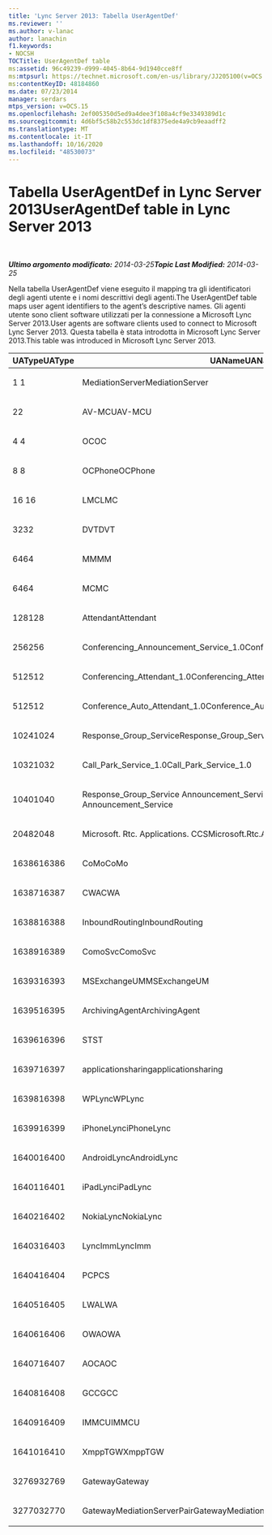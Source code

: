 ```yaml
---
title: 'Lync Server 2013: Tabella UserAgentDef'
ms.reviewer: ''
ms.author: v-lanac
author: lanachin
f1.keywords:
- NOCSH
TOCTitle: UserAgentDef table
ms:assetid: 96c49239-d999-4045-8b64-9d1940cce8ff
ms:mtpsurl: https://technet.microsoft.com/en-us/library/JJ205100(v=OCS.15)
ms:contentKeyID: 48184860
ms.date: 07/23/2014
manager: serdars
mtps_version: v=OCS.15
ms.openlocfilehash: 2ef005350d5ed9a4dee3f108a4cf9e3349389d1c
ms.sourcegitcommit: 4d6bf5c58b2c553dc1df8375ede4a9cb9eaadff2
ms.translationtype: MT
ms.contentlocale: it-IT
ms.lasthandoff: 10/16/2020
ms.locfileid: "48530073"
---
```

# <a name="useragentdef-table-in-lync-server-2013"></a><span data-ttu-id="a838f-102">Tabella UserAgentDef in Lync Server 2013</span><span class="sxs-lookup"><span data-stu-id="a838f-102">UserAgentDef table in Lync Server 2013</span></span>

<div data-xmlns="http://www.w3.org/1999/xhtml">

<div class="topic" data-xmlns="http://www.w3.org/1999/xhtml" data-msxsl="urn:schemas-microsoft-com:xslt" data-cs="https://msdn.microsoft.com/">

<div data-asp="https://msdn2.microsoft.com/asp">



</div>

<div id="mainSection">

<div id="mainBody">

<span> </span>

<span data-ttu-id="a838f-103">_**Ultimo argomento modificato:** 2014-03-25_</span><span class="sxs-lookup"><span data-stu-id="a838f-103">_**Topic Last Modified:** 2014-03-25_</span></span>

<span data-ttu-id="a838f-104">Nella tabella UserAgentDef viene eseguito il mapping tra gli identificatori degli agenti utente e i nomi descrittivi degli agenti.</span><span class="sxs-lookup"><span data-stu-id="a838f-104">The UserAgentDef table maps user agent identifiers to the agent’s descriptive names.</span></span> <span data-ttu-id="a838f-105">Gli agenti utente sono client software utilizzati per la connessione a Microsoft Lync Server 2013.</span><span class="sxs-lookup"><span data-stu-id="a838f-105">User agents are software clients used to connect to Microsoft Lync Server 2013.</span></span> <span data-ttu-id="a838f-106">Questa tabella è stata introdotta in Microsoft Lync Server 2013.</span><span class="sxs-lookup"><span data-stu-id="a838f-106">This table was introduced in Microsoft Lync Server 2013.</span></span>


<table>
<colgroup>
<col style="width: 33%" />
<col style="width: 33%" />
<col style="width: 33%" />
</colgroup>
<thead>
<tr class="header">
<th><span data-ttu-id="a838f-107">UAType</span><span class="sxs-lookup"><span data-stu-id="a838f-107">UAType</span></span></th>
<th><span data-ttu-id="a838f-108">UAName</span><span class="sxs-lookup"><span data-stu-id="a838f-108">UAName</span></span></th>
<th><span data-ttu-id="a838f-109">UACategory</span><span class="sxs-lookup"><span data-stu-id="a838f-109">UACategory</span></span></th>
</tr>
</thead>
<tbody>
<tr class="odd">
<td><p><span data-ttu-id="a838f-110">1 </span><span class="sxs-lookup"><span data-stu-id="a838f-110">1</span></span></p></td>
<td><p><span data-ttu-id="a838f-111">MediationServer</span><span class="sxs-lookup"><span data-stu-id="a838f-111">MediationServer</span></span></p></td>
<td><p><span data-ttu-id="a838f-112">MediationServer</span><span class="sxs-lookup"><span data-stu-id="a838f-112">MediationServer</span></span></p></td>
</tr>
<tr class="even">
<td><p><span data-ttu-id="a838f-113">2</span><span class="sxs-lookup"><span data-stu-id="a838f-113">2</span></span></p></td>
<td><p><span data-ttu-id="a838f-114">AV-MCU</span><span class="sxs-lookup"><span data-stu-id="a838f-114">AV-MCU</span></span></p></td>
<td><p><span data-ttu-id="a838f-115">AV-MCU</span><span class="sxs-lookup"><span data-stu-id="a838f-115">AV-MCU</span></span></p></td>
</tr>
<tr class="odd">
<td><p><span data-ttu-id="a838f-116">4 </span><span class="sxs-lookup"><span data-stu-id="a838f-116">4</span></span></p></td>
<td><p><span data-ttu-id="a838f-117">OC</span><span class="sxs-lookup"><span data-stu-id="a838f-117">OC</span></span></p></td>
<td><p><span data-ttu-id="a838f-118">OC</span><span class="sxs-lookup"><span data-stu-id="a838f-118">OC</span></span></p></td>
</tr>
<tr class="even">
<td><p><span data-ttu-id="a838f-119">8 </span><span class="sxs-lookup"><span data-stu-id="a838f-119">8</span></span></p></td>
<td><p><span data-ttu-id="a838f-120">OCPhone</span><span class="sxs-lookup"><span data-stu-id="a838f-120">OCPhone</span></span></p></td>
<td><p><span data-ttu-id="a838f-121">OCPhone</span><span class="sxs-lookup"><span data-stu-id="a838f-121">OCPhone</span></span></p></td>
</tr>
<tr class="odd">
<td><p><span data-ttu-id="a838f-122">16 </span><span class="sxs-lookup"><span data-stu-id="a838f-122">16</span></span></p></td>
<td><p><span data-ttu-id="a838f-123">LMC</span><span class="sxs-lookup"><span data-stu-id="a838f-123">LMC</span></span></p></td>
<td><p><span data-ttu-id="a838f-124">LMC</span><span class="sxs-lookup"><span data-stu-id="a838f-124">LMC</span></span></p></td>
</tr>
<tr class="even">
<td><p><span data-ttu-id="a838f-125">32</span><span class="sxs-lookup"><span data-stu-id="a838f-125">32</span></span></p></td>
<td><p><span data-ttu-id="a838f-126">DVT</span><span class="sxs-lookup"><span data-stu-id="a838f-126">DVT</span></span></p></td>
<td><p><span data-ttu-id="a838f-127">DVT</span><span class="sxs-lookup"><span data-stu-id="a838f-127">DVT</span></span></p></td>
</tr>
<tr class="odd">
<td><p><span data-ttu-id="a838f-128">64</span><span class="sxs-lookup"><span data-stu-id="a838f-128">64</span></span></p></td>
<td><p><span data-ttu-id="a838f-129">MM</span><span class="sxs-lookup"><span data-stu-id="a838f-129">MM</span></span></p></td>
<td><p><span data-ttu-id="a838f-130">MM</span><span class="sxs-lookup"><span data-stu-id="a838f-130">MM</span></span></p></td>
</tr>
<tr class="even">
<td><p><span data-ttu-id="a838f-131">64</span><span class="sxs-lookup"><span data-stu-id="a838f-131">64</span></span></p></td>
<td><p><span data-ttu-id="a838f-132">MC</span><span class="sxs-lookup"><span data-stu-id="a838f-132">MC</span></span></p></td>
<td><p><span data-ttu-id="a838f-133">MM</span><span class="sxs-lookup"><span data-stu-id="a838f-133">MM</span></span></p></td>
</tr>
<tr class="odd">
<td><p><span data-ttu-id="a838f-134">128</span><span class="sxs-lookup"><span data-stu-id="a838f-134">128</span></span></p></td>
<td><p><span data-ttu-id="a838f-135">Attendant</span><span class="sxs-lookup"><span data-stu-id="a838f-135">Attendant</span></span></p></td>
<td><p><span data-ttu-id="a838f-136">Attendant</span><span class="sxs-lookup"><span data-stu-id="a838f-136">Attendant</span></span></p></td>
</tr>
<tr class="even">
<td><p><span data-ttu-id="a838f-137">256</span><span class="sxs-lookup"><span data-stu-id="a838f-137">256</span></span></p></td>
<td><p><span data-ttu-id="a838f-138">Conferencing_Announcement_Service_1.0</span><span class="sxs-lookup"><span data-stu-id="a838f-138">Conferencing_Announcement_Service_1.0</span></span></p></td>
<td><p><span data-ttu-id="a838f-139">CAS</span><span class="sxs-lookup"><span data-stu-id="a838f-139">CAS</span></span></p></td>
</tr>
<tr class="odd">
<td><p><span data-ttu-id="a838f-140">512</span><span class="sxs-lookup"><span data-stu-id="a838f-140">512</span></span></p></td>
<td><p><span data-ttu-id="a838f-141">Conferencing_Attendant_1.0</span><span class="sxs-lookup"><span data-stu-id="a838f-141">Conferencing_Attendant_1.0</span></span></p></td>
<td><p><span data-ttu-id="a838f-142">CAA</span><span class="sxs-lookup"><span data-stu-id="a838f-142">CAA</span></span></p></td>
</tr>
<tr class="even">
<td><p><span data-ttu-id="a838f-143">512</span><span class="sxs-lookup"><span data-stu-id="a838f-143">512</span></span></p></td>
<td><p><span data-ttu-id="a838f-144">Conference_Auto_Attendant_1.0</span><span class="sxs-lookup"><span data-stu-id="a838f-144">Conference_Auto_Attendant_1.0</span></span></p></td>
<td><p><span data-ttu-id="a838f-145">CAA</span><span class="sxs-lookup"><span data-stu-id="a838f-145">CAA</span></span></p></td>
</tr>
<tr class="odd">
<td><p><span data-ttu-id="a838f-146">1024</span><span class="sxs-lookup"><span data-stu-id="a838f-146">1024</span></span></p></td>
<td><p><span data-ttu-id="a838f-147">Response_Group_Service</span><span class="sxs-lookup"><span data-stu-id="a838f-147">Response_Group_Service</span></span></p></td>
<td><p><span data-ttu-id="a838f-148">RGS</span><span class="sxs-lookup"><span data-stu-id="a838f-148">RGS</span></span></p></td>
</tr>
<tr class="even">
<td><p><span data-ttu-id="a838f-149">1032</span><span class="sxs-lookup"><span data-stu-id="a838f-149">1032</span></span></p></td>
<td><p><span data-ttu-id="a838f-150">Call_Park_Service_1.0</span><span class="sxs-lookup"><span data-stu-id="a838f-150">Call_Park_Service_1.0</span></span></p></td>
<td><p><span data-ttu-id="a838f-151">CPS</span><span class="sxs-lookup"><span data-stu-id="a838f-151">CPS</span></span></p></td>
</tr>
<tr class="odd">
<td><p><span data-ttu-id="a838f-152">1040</span><span class="sxs-lookup"><span data-stu-id="a838f-152">1040</span></span></p></td>
<td><p><span data-ttu-id="a838f-153">Response_Group_Service Announcement_Service</span><span class="sxs-lookup"><span data-stu-id="a838f-153">Response_Group_Service Announcement_Service</span></span></p></td>
<td><p><span data-ttu-id="a838f-154">COME</span><span class="sxs-lookup"><span data-stu-id="a838f-154">AS</span></span></p></td>
</tr>
<tr class="even">
<td><p><span data-ttu-id="a838f-155">2048</span><span class="sxs-lookup"><span data-stu-id="a838f-155">2048</span></span></p></td>
<td><p><span data-ttu-id="a838f-156">Microsoft. Rtc. Applications. CCS</span><span class="sxs-lookup"><span data-stu-id="a838f-156">Microsoft.Rtc.Applications.Ccs</span></span></p></td>
<td><p><span data-ttu-id="a838f-157">CCS</span><span class="sxs-lookup"><span data-stu-id="a838f-157">CCS</span></span></p></td>
</tr>
<tr class="odd">
<td><p><span data-ttu-id="a838f-158">16386</span><span class="sxs-lookup"><span data-stu-id="a838f-158">16386</span></span></p></td>
<td><p><span data-ttu-id="a838f-159">CoMo</span><span class="sxs-lookup"><span data-stu-id="a838f-159">CoMo</span></span></p></td>
<td><p><span data-ttu-id="a838f-160">CoMo</span><span class="sxs-lookup"><span data-stu-id="a838f-160">CoMo</span></span></p></td>
</tr>
<tr class="even">
<td><p><span data-ttu-id="a838f-161">16387</span><span class="sxs-lookup"><span data-stu-id="a838f-161">16387</span></span></p></td>
<td><p><span data-ttu-id="a838f-162">CWA</span><span class="sxs-lookup"><span data-stu-id="a838f-162">CWA</span></span></p></td>
<td><p><span data-ttu-id="a838f-163">CWA</span><span class="sxs-lookup"><span data-stu-id="a838f-163">CWA</span></span></p></td>
</tr>
<tr class="odd">
<td><p><span data-ttu-id="a838f-164">16388</span><span class="sxs-lookup"><span data-stu-id="a838f-164">16388</span></span></p></td>
<td><p><span data-ttu-id="a838f-165">InboundRouting</span><span class="sxs-lookup"><span data-stu-id="a838f-165">InboundRouting</span></span></p></td>
<td><p><span data-ttu-id="a838f-166">InboundRouting</span><span class="sxs-lookup"><span data-stu-id="a838f-166">InboundRouting</span></span></p></td>
</tr>
<tr class="even">
<td><p><span data-ttu-id="a838f-167">16389</span><span class="sxs-lookup"><span data-stu-id="a838f-167">16389</span></span></p></td>
<td><p><span data-ttu-id="a838f-168">ComoSvc</span><span class="sxs-lookup"><span data-stu-id="a838f-168">ComoSvc</span></span></p></td>
<td><p><span data-ttu-id="a838f-169">ComoSvc</span><span class="sxs-lookup"><span data-stu-id="a838f-169">ComoSvc</span></span></p></td>
</tr>
<tr class="odd">
<td><p><span data-ttu-id="a838f-170">16393</span><span class="sxs-lookup"><span data-stu-id="a838f-170">16393</span></span></p></td>
<td><p><span data-ttu-id="a838f-171">MSExchangeUM</span><span class="sxs-lookup"><span data-stu-id="a838f-171">MSExchangeUM</span></span></p></td>
<td><p><span data-ttu-id="a838f-172">ExUM</span><span class="sxs-lookup"><span data-stu-id="a838f-172">ExUM</span></span></p></td>
</tr>
<tr class="even">
<td><p><span data-ttu-id="a838f-173">16395</span><span class="sxs-lookup"><span data-stu-id="a838f-173">16395</span></span></p></td>
<td><p><span data-ttu-id="a838f-174">ArchivingAgent</span><span class="sxs-lookup"><span data-stu-id="a838f-174">ArchivingAgent</span></span></p></td>
<td><p><span data-ttu-id="a838f-175">ARCHAGENT</span><span class="sxs-lookup"><span data-stu-id="a838f-175">ARCHAGENT</span></span></p></td>
</tr>
<tr class="odd">
<td><p><span data-ttu-id="a838f-176">16396</span><span class="sxs-lookup"><span data-stu-id="a838f-176">16396</span></span></p></td>
<td><p><span data-ttu-id="a838f-177">ST</span><span class="sxs-lookup"><span data-stu-id="a838f-177">ST</span></span></p></td>
<td><p><span data-ttu-id="a838f-178">ST</span><span class="sxs-lookup"><span data-stu-id="a838f-178">ST</span></span></p></td>
</tr>
<tr class="even">
<td><p><span data-ttu-id="a838f-179">16397</span><span class="sxs-lookup"><span data-stu-id="a838f-179">16397</span></span></p></td>
<td><p><span data-ttu-id="a838f-180">applicationsharing</span><span class="sxs-lookup"><span data-stu-id="a838f-180">applicationsharing</span></span></p></td>
<td><p><span data-ttu-id="a838f-181">ASMCU</span><span class="sxs-lookup"><span data-stu-id="a838f-181">ASMCU</span></span></p></td>
</tr>
<tr class="odd">
<td><p><span data-ttu-id="a838f-182">16398</span><span class="sxs-lookup"><span data-stu-id="a838f-182">16398</span></span></p></td>
<td><p><span data-ttu-id="a838f-183">WPLync</span><span class="sxs-lookup"><span data-stu-id="a838f-183">WPLync</span></span></p></td>
<td><p><span data-ttu-id="a838f-184">WPLync</span><span class="sxs-lookup"><span data-stu-id="a838f-184">WPLync</span></span></p></td>
</tr>
<tr class="even">
<td><p><span data-ttu-id="a838f-185">16399</span><span class="sxs-lookup"><span data-stu-id="a838f-185">16399</span></span></p></td>
<td><p><span data-ttu-id="a838f-186">iPhoneLync</span><span class="sxs-lookup"><span data-stu-id="a838f-186">iPhoneLync</span></span></p></td>
<td><p><span data-ttu-id="a838f-187">iPhoneLync</span><span class="sxs-lookup"><span data-stu-id="a838f-187">iPhoneLync</span></span></p></td>
</tr>
<tr class="odd">
<td><p><span data-ttu-id="a838f-188">16400</span><span class="sxs-lookup"><span data-stu-id="a838f-188">16400</span></span></p></td>
<td><p><span data-ttu-id="a838f-189">AndroidLync</span><span class="sxs-lookup"><span data-stu-id="a838f-189">AndroidLync</span></span></p></td>
<td><p><span data-ttu-id="a838f-190">AndroidLync</span><span class="sxs-lookup"><span data-stu-id="a838f-190">AndroidLync</span></span></p></td>
</tr>
<tr class="even">
<td><p><span data-ttu-id="a838f-191">16401</span><span class="sxs-lookup"><span data-stu-id="a838f-191">16401</span></span></p></td>
<td><p><span data-ttu-id="a838f-192">iPadLync</span><span class="sxs-lookup"><span data-stu-id="a838f-192">iPadLync</span></span></p></td>
<td><p><span data-ttu-id="a838f-193">iPadLync</span><span class="sxs-lookup"><span data-stu-id="a838f-193">iPadLync</span></span></p></td>
</tr>
<tr class="odd">
<td><p><span data-ttu-id="a838f-194">16402</span><span class="sxs-lookup"><span data-stu-id="a838f-194">16402</span></span></p></td>
<td><p><span data-ttu-id="a838f-195">NokiaLync</span><span class="sxs-lookup"><span data-stu-id="a838f-195">NokiaLync</span></span></p></td>
<td><p><span data-ttu-id="a838f-196">NokiaLync</span><span class="sxs-lookup"><span data-stu-id="a838f-196">NokiaLync</span></span></p></td>
</tr>
<tr class="even">
<td><p><span data-ttu-id="a838f-197">16403</span><span class="sxs-lookup"><span data-stu-id="a838f-197">16403</span></span></p></td>
<td><p><span data-ttu-id="a838f-198">LyncImm</span><span class="sxs-lookup"><span data-stu-id="a838f-198">LyncImm</span></span></p></td>
<td><p><span data-ttu-id="a838f-199">LyncImm</span><span class="sxs-lookup"><span data-stu-id="a838f-199">LyncImm</span></span></p></td>
</tr>
<tr class="odd">
<td><p><span data-ttu-id="a838f-200">16404</span><span class="sxs-lookup"><span data-stu-id="a838f-200">16404</span></span></p></td>
<td><p><span data-ttu-id="a838f-201">PC</span><span class="sxs-lookup"><span data-stu-id="a838f-201">PCS</span></span></p></td>
<td><p><span data-ttu-id="a838f-202">PC</span><span class="sxs-lookup"><span data-stu-id="a838f-202">PCS</span></span></p></td>
</tr>
<tr class="even">
<td><p><span data-ttu-id="a838f-203">16405</span><span class="sxs-lookup"><span data-stu-id="a838f-203">16405</span></span></p></td>
<td><p><span data-ttu-id="a838f-204">LWA</span><span class="sxs-lookup"><span data-stu-id="a838f-204">LWA</span></span></p></td>
<td><p><span data-ttu-id="a838f-205">LWA</span><span class="sxs-lookup"><span data-stu-id="a838f-205">LWA</span></span></p></td>
</tr>
<tr class="odd">
<td><p><span data-ttu-id="a838f-206">16406</span><span class="sxs-lookup"><span data-stu-id="a838f-206">16406</span></span></p></td>
<td><p><span data-ttu-id="a838f-207">OWA</span><span class="sxs-lookup"><span data-stu-id="a838f-207">OWA</span></span></p></td>
<td><p><span data-ttu-id="a838f-208">OWA</span><span class="sxs-lookup"><span data-stu-id="a838f-208">OWA</span></span></p></td>
</tr>
<tr class="even">
<td><p><span data-ttu-id="a838f-209">16407</span><span class="sxs-lookup"><span data-stu-id="a838f-209">16407</span></span></p></td>
<td><p><span data-ttu-id="a838f-210">AOC</span><span class="sxs-lookup"><span data-stu-id="a838f-210">AOC</span></span></p></td>
<td><p><span data-ttu-id="a838f-211">AOC</span><span class="sxs-lookup"><span data-stu-id="a838f-211">AOC</span></span></p></td>
</tr>
<tr class="odd">
<td><p><span data-ttu-id="a838f-212">16408</span><span class="sxs-lookup"><span data-stu-id="a838f-212">16408</span></span></p></td>
<td><p><span data-ttu-id="a838f-213">GCC</span><span class="sxs-lookup"><span data-stu-id="a838f-213">GCC</span></span></p></td>
<td><p><span data-ttu-id="a838f-214">GCC</span><span class="sxs-lookup"><span data-stu-id="a838f-214">GCC</span></span></p></td>
</tr>
<tr class="even">
<td><p><span data-ttu-id="a838f-215">16409</span><span class="sxs-lookup"><span data-stu-id="a838f-215">16409</span></span></p></td>
<td><p><span data-ttu-id="a838f-216">IMMCU</span><span class="sxs-lookup"><span data-stu-id="a838f-216">IMMCU</span></span></p></td>
<td><p><span data-ttu-id="a838f-217">IMMCU</span><span class="sxs-lookup"><span data-stu-id="a838f-217">IMMCU</span></span></p></td>
</tr>
<tr class="odd">
<td><p><span data-ttu-id="a838f-218">16410</span><span class="sxs-lookup"><span data-stu-id="a838f-218">16410</span></span></p></td>
<td><p><span data-ttu-id="a838f-219">XmppTGW</span><span class="sxs-lookup"><span data-stu-id="a838f-219">XmppTGW</span></span></p></td>
<td><p><span data-ttu-id="a838f-220">XmppGateway</span><span class="sxs-lookup"><span data-stu-id="a838f-220">XmppGateway</span></span></p></td>
</tr>
<tr class="even">
<td><p><span data-ttu-id="a838f-221">32769</span><span class="sxs-lookup"><span data-stu-id="a838f-221">32769</span></span></p></td>
<td><p><span data-ttu-id="a838f-222">Gateway</span><span class="sxs-lookup"><span data-stu-id="a838f-222">Gateway</span></span></p></td>
<td><p><span data-ttu-id="a838f-223">Gateway</span><span class="sxs-lookup"><span data-stu-id="a838f-223">Gateway</span></span></p></td>
</tr>
<tr class="odd">
<td><p><span data-ttu-id="a838f-224">32770</span><span class="sxs-lookup"><span data-stu-id="a838f-224">32770</span></span></p></td>
<td><p><span data-ttu-id="a838f-225">GatewayMediationServerPair</span><span class="sxs-lookup"><span data-stu-id="a838f-225">GatewayMediationServerPair</span></span></p></td>
<td><p><span data-ttu-id="a838f-226">GatewayMediationServerPair</span><span class="sxs-lookup"><span data-stu-id="a838f-226">GatewayMediationServerPair</span></span></p></td>
</tr>
</tbody>
</table>


</div>

<span> </span>

</div>

</div>

</div>

